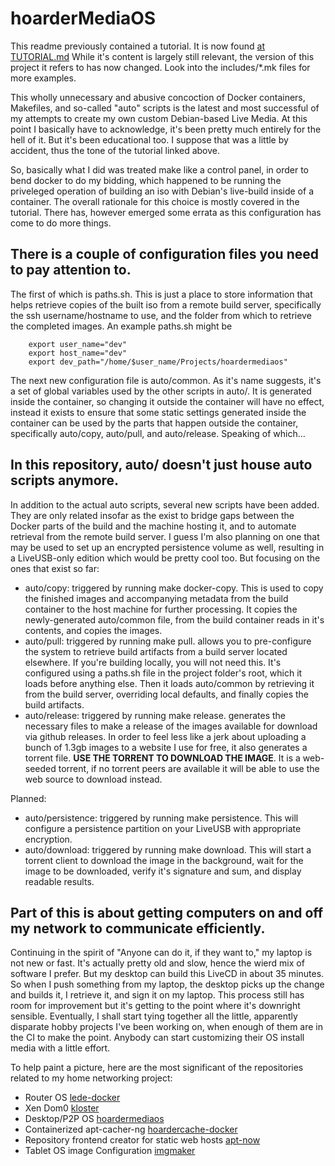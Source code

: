 hoarderMediaOS
==============

This readme previously contained a tutorial. It is now found
[at TUTORIAL.md](https://github.com/cmotc/hoarderMediaOS/blob/master/TUTORIAL.md)
While it's content is largely still relevant, the version of this project it
refers to has now changed. Look into the includes/*.mk files for more examples.

This wholly unnecessary and abusive concoction of Docker containers, Makefiles,
and so-called "auto" scripts is the latest and most successful of my attempts to
create my own custom Debian-based Live Media. At this point I basically have to
acknowledge, it's been pretty much entirely for the hell of it. But it's been
educational too. I suppose that was a little by accident, thus the tone of the
tutorial linked above.

So, basically what I did was treated make like a control panel, in order to bend
docker to do my bidding, which happened to be running the priveleged operation
of building an iso with Debian's live-build inside of a container. The overall
rationale for this choice is mostly covered in the tutorial. There has, however
emerged some errata as this configuration has come to do more things.

There is a couple of configuration files you need to pay attention to.
----------------------------------------------------------------------

The first of which is paths.sh. This is just a place to store information that
helps retrieve copies of the built iso from a remote build server, specifically
the ssh username/hostname to use, and the folder from which to retrieve the
completed images. An example paths.sh might be

        export user_name="dev"
        export host_name="dev"
        export dev_path="/home/$user_name/Projects/hoardermediaos"

The next new configuration file is auto/common. As it's name suggests, it's a
set of global variables used by the other scripts in auto/. It is generated
inside the container, so changing it outside the container will have no effect,
instead it exists to ensure that some static settings generated inside the
container can be used by the parts that happen outside the container,
specifically auto/copy, auto/pull, and auto/release. Speaking of which...

In this repository, auto/ doesn't just house auto scripts anymore.
------------------------------------------------------------------

In addition to the actual auto scripts, several new scripts have been added.
They are only related insofar as the exist to bridge gaps between the Docker
parts of the build and the machine hosting it, and to automate retrieval from
the remote build server. I guess I'm also planning on one that may be used to
set up an encrypted persistence volume as well, resulting in a LiveUSB-only
edition which would be pretty cool too. But focusing on the ones that exist so
far:

  * auto/copy: triggered by running make docker-copy. This is used to copy the
   finished images and accompanying metadata from the build container to the
   host machine for further processing. It copies the newly-generated
   auto/common file, from the build container reads in it's contents, and copies
   the images.
  * auto/pull: triggered by running make pull. allows you to pre-configure the
   system to retrieve build artifacts from a build server located elsewhere.
   If you're building locally, you will not need this. It's configured using a
   paths.sh file in the project folder's root, which it loads before anything
   else. Then it loads auto/common by retrieving it from the build server,
   overriding local defaults, and finally copies the build artifacts.
  * auto/release: triggered by running make release. generates the necessary
   files to make a release of the images available for download via github
   releases. In order to feel less like a jerk about uploading a bunch of 1.3gb
   images to a website I use for free, it also generates a torrent file.
   **USE THE TORRENT TO DOWNLOAD THE IMAGE**. It is a web-seeded torrent, if no
    torrent peers are available it will be able to use the web source to
    download instead.

Planned:

  * auto/persistence: triggered by running make persistence. This will configure
   a persistence partition on your LiveUSB with appropriate encryption.
  * auto/download: triggered by running make download. This will start a torrent
   client to download the image in the background, wait for the image to be
   downloaded, verify it's signature and sum, and display readable results.

Part of this is about getting computers on and off my network to communicate efficiently.
-----------------------------------------------------------------------------------------

Continuing in the spirit of "Anyone can do it, if they want to," my laptop is
not new or fast. It's actually pretty old and slow, hence the wierd mix of
software I prefer. But my desktop can build this LiveCD in about 35 minutes.
So when I push something from my laptop, the desktop picks up the change and
builds it, I retrieve it, and sign it on my laptop. This process still has room
for improvement but it's getting to the point where it's downright sensible.
Eventually, I shall start tying together all the little, apparently disparate
hobby projects I've been working on, when enough of them are in the CI to make
the point. Anybody can start customizing their OS install media with a little
effort.

To help paint a picture, here are the most significant of the repositories
related to my home networking project:

  * Router OS [lede-docker](https://github.com/eyedeekay/lede-docker)
  * Xen Dom0 [kloster](https://github.com/eyedeekay/kloster)
  * Desktop/P2P OS [hoardermediaos](https://github.com/eyedeekay/hoardermediaos)
  * Containerized apt-cacher-ng [hoardercache-docker](https://github.com/eyedeekay/hoardercache-docker)
  * Repository frontend creator for static web hosts [apt-now](https://github.com/eyedeekay/apt-now)
  * Tablet OS image Configuration [imgmaker](https://github.com/eyedeekay/imgmaker)
